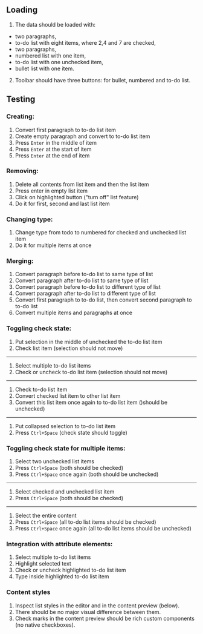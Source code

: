 ## Loading

1. The data should be loaded with:
  * two paragraphs,
  * to-do list with eight items, where 2,4 and 7 are checked,
  * two paragraphs,
  * numbered list with one item,
  * to-do list with one unchecked item,
  * bullet list with one item.
2. Toolbar should have three buttons: for bullet, numbered and to-do list.

## Testing

### Creating:

1. Convert first paragraph to to-do list item
2. Create empty paragraph and convert to to-do list item
3. Press `Enter` in the middle of item
4. Press `Enter` at the start of item
5. Press `Enter` at the end of item

### Removing:

1. Delete all contents from list item and then the list item
2. Press enter in empty list item
3. Click on highlighted button ("turn off" list feature)
4. Do it for first, second and last list item

### Changing type:

1. Change type from todo to numbered for checked and unchecked list item
3. Do it for multiple items at once

### Merging:

1. Convert paragraph before to-do list to same type of list
2. Convert paragraph after to-do list to same type of list
3. Convert paragraph before to-do list to different type of list
4. Convert paragraph after to-do list to different type of list
5. Convert first paragraph to to-do list, then convert second paragraph to to-do list
6. Convert multiple items and paragraphs at once

### Toggling check state:

1. Put selection in the middle of unchecked the to-do list item
2. Check list item (selection should not move)

---

1. Select multiple to-do list items
2. Check or uncheck to-do list item (selection should not move)

---

1. Check to-do list item
2. Convert checked list item to other list item
3. Convert this list item once again to to-do list item ()should be unchecked)

---

1. Put collapsed selection to to-do list item
2. Press `Ctrl+Space` (check state should toggle)

### Toggling check state for multiple items:

1. Select two unchecked list items
2. Press `Ctrl+Space` (both should be checked)
3. Press `Ctrl+Space` once again (both should be unchecked)

---

1. Select checked and unchecked list item
2. Press `Ctrl+Space` (both should be checked)

---

1. Select the entire content
2. Press `Ctrl+Space` (all to-do list items should be checked)
3. Press `Ctrl+Space` once again (all to-do list items should be unchecked)

### Integration with attribute elements:

1. Select multiple to-do list items
2. Highlight selected text
3. Check or uncheck highlighted to-do list item
4. Type inside highlighted to-do list item

### Content styles

1. Inspect list styles in the editor and in the content preview (below).
2. There should be no major visual difference between them.
3. Check marks in the content preview should be rich custom components (no native checkboxes).
